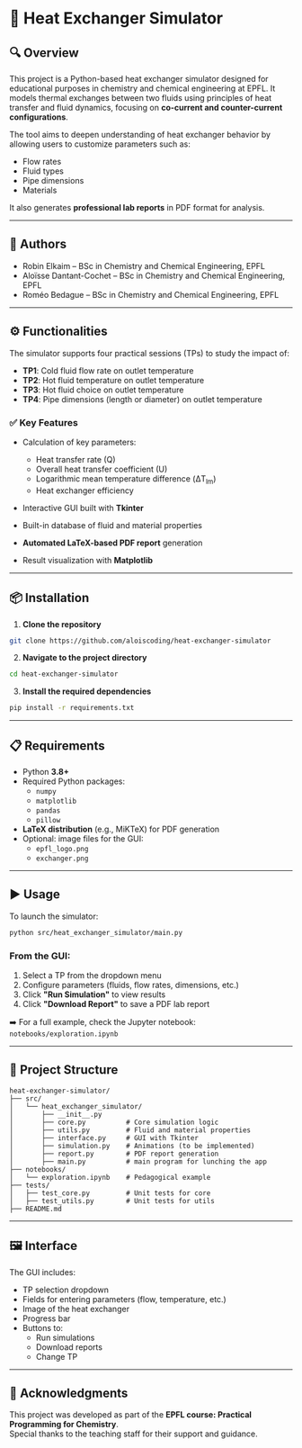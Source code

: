 # 🧪 Heat Exchanger Simulator

## 🔍 Overview

This project is a Python-based heat exchanger simulator designed for educational purposes in chemistry and chemical engineering at EPFL. It models thermal exchanges between two fluids using principles of heat transfer and fluid dynamics, focusing on **co-current and counter-current configurations**.

The tool aims to deepen understanding of heat exchanger behavior by allowing users to customize parameters such as:

- Flow rates  
- Fluid types  
- Pipe dimensions  
- Materials  

It also generates **professional lab reports** in PDF format for analysis.

---

## 👥 Authors

- Robin Elkaim – BSc in Chemistry and Chemical Engineering, EPFL  
- Aloïsse Dantant-Cochet – BSc in Chemistry and Chemical Engineering, EPFL
- Roméo Bedague – BSc in Chemistry and Chemical Engineering, EPFL  

---

## ⚙️ Functionalities

The simulator supports four practical sessions (TPs) to study the impact of:

- **TP1**: Cold fluid flow rate on outlet temperature  
- **TP2**: Hot fluid temperature on outlet temperature  
- **TP3**: Hot fluid choice on outlet temperature  
- **TP4**: Pipe dimensions (length or diameter) on outlet temperature  

### ✅ Key Features

- Calculation of key parameters:  
  - Heat transfer rate (Q)  
  - Overall heat transfer coefficient (U)  
  - Logarithmic mean temperature difference (ΔT<sub>lm</sub>)  
  - Heat exchanger efficiency  

- Interactive GUI built with **Tkinter**  
- Built-in database of fluid and material properties  
- **Automated LaTeX-based PDF report** generation  
- Result visualization with **Matplotlib**  

---

## 📦 Installation

1. **Clone the repository**  
```bash
git clone https://github.com/aloiscoding/heat-exchanger-simulator
```

2. **Navigate to the project directory**  
```bash
cd heat-exchanger-simulator
```

3. **Install the required dependencies**  
```bash
pip install -r requirements.txt
```

---

## 📋 Requirements

- Python **3.8+**
- Required Python packages:
  - `numpy`
  - `matplotlib`
  - `pandas`
  - `pillow`
- **LaTeX distribution** (e.g., MiKTeX) for PDF generation
- Optional: image files for the GUI:
  - `epfl_logo.png`
  - `exchanger.png`

---

## ▶️ Usage

To launch the simulator:

```bash
python src/heat_exchanger_simulator/main.py
```

### From the GUI:

1. Select a TP from the dropdown menu  
2. Configure parameters (fluids, flow rates, dimensions, etc.)  
3. Click **"Run Simulation"** to view results  
4. Click **"Download Report"** to save a PDF lab report

➡️ For a full example, check the Jupyter notebook:  
`notebooks/exploration.ipynb`

---

## 📁 Project Structure

```
heat-exchanger-simulator/
├── src/
│   └── heat_exchanger_simulator/
│       ├── __init__.py
│       ├── core.py          # Core simulation logic
│       ├── utils.py         # Fluid and material properties
│       ├── interface.py     # GUI with Tkinter
│       ├── simulation.py    # Animations (to be implemented)
│       ├── report.py        # PDF report generation
│       ├── main.py          # main program for lunching the app
├── notebooks/
│   └── exploration.ipynb    # Pedagogical example
├── tests/
│   ├── test_core.py         # Unit tests for core
│   ├── test_utils.py        # Unit tests for utils
├── README.md
```

---

## 🖼 Interface

The GUI includes:

- TP selection dropdown  
- Fields for entering parameters (flow, temperature, etc.)  
- Image of the heat exchanger  
- Progress bar  
- Buttons to:
  - Run simulations  
  - Download reports  
  - Change TP  

---

## 🙏 Acknowledgments

This project was developed as part of the **EPFL course: Practical Programming for Chemistry**.  
Special thanks to the teaching staff for their support and guidance.
